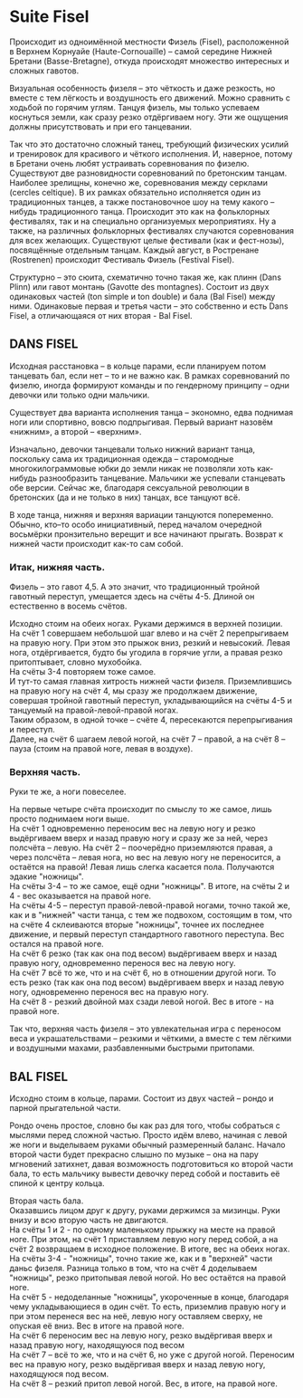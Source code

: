 # Suite Fisel

Происходит из одноимённой местности Физель (Fisel), расположенной в Верхнем Корнуайе (Haute-Cornouaille) – самой середине Нижней Бретани (Basse-Bretagne), откуда происходят множество интересных и сложных гавотов.

Визуальная особенность физеля – это чёткость и даже резкость, но вместе с тем лёгкость и воздушность его движений. Можно сравнить с ходьбой по горячим углям. Танцуя физель, мы только успеваем коснуться земли, как сразу резко отдёргиваем ногу. Эти же ощущения должны присутствовать и при его танцевании. 

Так что это достаточно сложный танец, требующий физических усилий и тренировок для красивого и чёткого исполнения. И, наверное, потому в Бретани очень любят устраивать соревнования по физелю. 
Существуют две разновидности соревнований по бретонским танцам. Наиболее зрелищны, конечно же, соревнования между серклами (cercles celtique). В их рамках обязательно исполняется один из традиционных танцев, а также постановочное шоу на тему какого – нибудь традиционного танца. Происходит это как на фольклорных фестивалях, так и на специально организуемых мероприятиях. 
Ну а также, на различных фольклорных фестивалях случаются соревнования для всех желающих. Существуют целые фестивали (как и фест-нозы), посвящённые отдельным танцам. 
Каждый август, в Ростренане (Rostrenen) происходит Фестиваль Физель (Festival Fisel).

Структурно – это сюита, схематично точно такая же, как плинн (Dans Plinn) или гавот монтань (Gavotte des montagnes). Состоит из двух одинаковых частей (ton simple и ton double) и бала (Bal Fisel) между ними. Одинаковые первая и третья части – это собственно и есть Dans Fisel, а отличающаяся от них вторая - Bal Fisel.

## DANS FISEL

Исходная расстановка – в кольце парами, если планируем потом танцевать бал, если нет – то и не важно как. В рамках соревнований по физелю, иногда формируют команды и по гендерному принципу – одни девочки или только одни мальчики.

Существует два варианта исполнения танца – экономно, едва поднимая ноги или спортивно, вовсю подпрыгивая. Первый вариант назовём «нижним», а второй – «верхним».

Изначально, девочки танцевали только нижний вариант танца, поскольку сама их традиционная одежда – старомодные многокилограммовые юбки до земли никак не позволяли хоть как-нибудь разнообразить танцевание. Мальчики же успевали станцевать обе версии. Сейчас же, благодаря сексуальной революции в бретонских (да и не только в них) танцах, все танцуют всё.

В ходе танца, нижняя и верхняя вариации танцуются попеременно. Обычно, кто–то особо инициативный, перед началом очередной восьмёрки пронзительно верещит и все начинают прыгать. Возврат к нижней части происходит как-то сам собой.

### Итак, нижняя часть.

Физель – это гавот 4,5. А это значит, что традиционный тройной гавотный переступ, умещается здесь на счёты 4-5. Длиной он естественно в восемь счётов.

Исходно стоим на обеих ногах. Руками держимся в верхней позиции.  
На счёт 1 совершаем небольшой шаг влево и на счёт 2 перепрыгиваем на правую ногу. При этом это прыжок вниз, резкий и невысокий. Левая нога, отдёргивается, будто бы угодила в горячие угли, а правая резко притоптывает, словно мухобойка.  
На счёты 3-4 повторяем тоже самое.  
И тут-то самая главная хитрость нижней части физеля. Приземлившись на правую ногу на счёт 4, мы сразу же продолжаем движение, совершая тройной гавотный переступ, укладывающийся на счёты 4-5 и танцуемый на правой-левой-правой ногах.  
Таким образом, в одной точке – счёте 4, пересекаются перепрыгивания и переступ.  
Далее, на счёт 6 шагаем левой ногой, на счёт 7 – правой, а на счёт 8 – пауза (стоим на правой ноге, левая в воздухе).

### Верхняя часть.

Руки те же, а ноги повеселее.

На первые четыре счёта происходит по смыслу то же самое, лишь просто поднимаем ноги выше.  
На счёт 1 одновременно переносим вес на левую ногу и резко выдёргиваем вверх и назад правую ногу и сразу же за ней, через полсчёта – левую. На счёт 2 – поочерёдно приземляются правая, а через полсчёта – левая нога, но вес на левую ногу не переносится, а остаётся на правой! Левая лишь слегка касается пола. Получаются эдакие "ножницы".  
На счёты 3-4 – то же самое, ещё одни "ножницы". В итоге, на счёты 2 и 4 - вес оказывается на правой ноге.  
На счёты 4-5 – переступ правой-левой-правой ногами, точно такой же, как и в "нижней" части танца, с тем же подвохом, состоящим в том, что на счёте 4 склеиваются вторые "ножницы", точнее их последнее движение, и первый переступ стандартного гавотного переступа. Вес остался на правой ноге.  
На счёт 6 резко (так как она под весом) выдёргиваем вверх и назад правую ногу, одновременно перенося вес на левую ногу.  
На счёт 7 всё то же, что и на счёт 6, но в отношении другой ноги. То есть резко (так как она под весом) выдёргиваем вверх и назад левую ногу, одновременно перенося вес на правую ногу.  
На счёт 8 - резкий двойной мах сзади левой ногой. Вес в итоге - на правой ноге.

Так что, верхняя часть физеля – это увлекательная игра с переносом веса и украшательствами – резкими и чёткими, а вместе с тем лёгкими и воздушными махами, разбавленными быстрыми притопами. 

## BAL FISEL

Исходно стоим в кольце, парами.
Состоит из двух частей – рондо и парной прыгательной части.

Рондо очень простое, словно бы как раз для того, чтобы собраться с мыслями перед сложной частью. Просто идём влево, начиная с левой же ноги и выделываем руками обычный размеренный баланс.
Начало второй части будет прекрасно слышно по музыке – она на пару мгновений затихнет, давая возможность подготовиться ко второй части бала, то есть мальчику вывести девочку перед собой и поставить её спиной к центру кольца.

Вторая часть бала.  
Оказавшись лицом друг к другу, руками держимся за мизинцы. Руки внизу и всю вторую часть не двигаются.  
На счёты 1 и 2 - по одному маленькому прыжку на месте на правой ноге. При этом, на счёт 1 приставляем левую ногу перед собой, а на счёт 2 возвращаем в исходное положение. В итоге, вес на обеих ногах.  
На счёты 3-4 - "ножницы", точно такие же, как и в "верхней" части даньс физеля. Разница только в том, что на счёт 4 доделываем "ножницы", резко притопывая левой ногой. Но вес остаётся на правой ноге.  
На счёт 5 - недоделанные "ножницы", укороченные в конце, благодаря чему укладывающиеся в один счёт. То есть, приземлив правую ногу и при этом перенеся вес на неё, левую ногу оставляем сверху, не опуская её вниз. Вес в итоге на правой ноге.  
На счёт 6 переносим вес на левую ногу, резко выдёргивая вверх и назад правую ногу, находящуюся под весом  
На счёт 7 – всё то же, что и на счёт 6, но уже с другой ногой. Переносим вес на правую ногу, резко выдёргивая вверх и назад левую ногу, находящуюся под весом.  
На счёт 8 – резкий притоп левой ногой. Вес, в итоге, на правой ноге.

